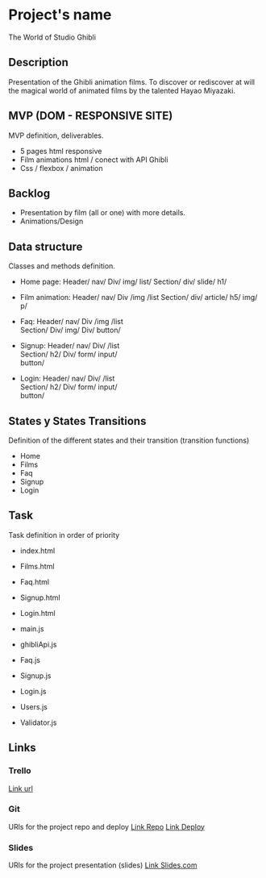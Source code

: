 # Project's name
The World of Studio Ghibli

## Description
Presentation of the Ghibli animation films.
To discover or rediscover at will the magical world of animated films by the talented Hayao Miyazaki.


## MVP (DOM - RESPONSIVE SITE)
MVP definition, deliverables.
- 5 pages html responsive
- Film animations html / conect with API Ghibli
- Css / flexbox / animation


## Backlog
- Presentation by film (all or one) with more details.
- Animations/Design

## Data structure
Classes and methods definition.
- Home page:
    Header/
            nav/
                Div/
                    img/
                    list/ 
    Section/
            div/
                slide/
                h1/

- Film animation:
    Header/
            nav/
                Div
                    /img
                    /list 
    Section/
            div/
                article/
                    h5/
                    img/
                    p/

- Faq:
    Header/
        nav/
            Div
                /img
                /list   
    Section/
            Div/
                img/
            Div/ 
                button/

- Signup:
        Header/
            nav/
                Div/
                /list   
    Section/
            h2/
                Div/
                    form/
                        input/  
                    button/

- Login:
        Header/
            nav/
                Div/
                /list   
    Section/
            h2/
                Div/
                    form/
                        input/  
                    button/                   




## States y States Transitions
Definition of the different states and their transition (transition functions)

- Home
- Films
- Faq
- Signup
- Login


## Task
Task definition in order of priority
- index.html 
- Films.html
- Faq.html
- Signup.html
- Login.html

- main.js 
- ghibliApi.js
- Faq.js
- Signup.js
- Login.js
- Users.js
- Validator.js


## Links

### Trello
[Link url](https://trello.com/b/Vj2n5akm/studio-ghibli-web)


### Git
URls for the project repo and deploy
[Link Repo](https://github.com/Soniakeat/ghibli-web)
[Link Deploy](https://soniakeat.github.io/ghibli-web/)


### Slides
URls for the project presentation (slides)
[Link Slides.com](https://docs.google.com/presentation/d/151c0aFX96g1_ZRdmMOC9Flkj9VJu0mYKz9vycLLnC94/edit?usp=sharing)


